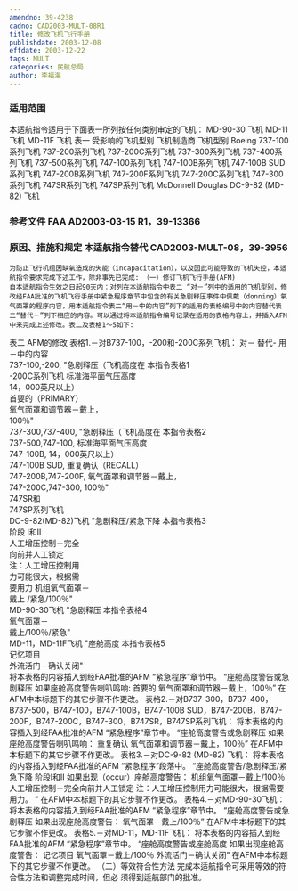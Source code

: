 ```yaml
---
amendno: 39-4238
cadno: CAD2003-MULT-08R1
title: 修改飞机飞行手册
publishdate: 2003-12-08
effdate: 2003-12-22
tags: MULT
categories: 民航总局
author: 李福海
---
```


### 适用范围 
本适航指令适用于下面表一所列按任何类别审定的飞机： MD-90-30 飞机 MD-11 飞机 MD-11F 飞机
表一 受影响的飞机型别
飞机制造商 飞机型别
Boeing 737-100系列飞机
737-200系列飞机
737-200C系列飞机
737-300系列飞机
737-400系列飞机
737-500系列飞机
747-100系列飞机
747-100B系列飞机
747-100B SUD系列飞机
747-200B系列飞机
747-200F系列飞机
747-200C系列飞机
747-300系列飞机
747SR系列飞机
747SP系列飞机
McDonnell Douglas DC-9-82 (MD-82) 飞机

<!--more-->
### 参考文件    FAA AD2003-03-15 R1，39-13366 

### 原因、措施和规定 本适航指令替代 CAD2003-MULT-08，39-3956 
    为防止飞行机组因缺氧造成的失能（incapacitation），以及因此可能导致的飞机失控，本适航指令要求完成下述工作，除非事先已完成: （一）修订飞机飞行手册(AFM) 
    自本适航指令生效之日起90天内：对列在本适航指令中表二 “对－”列中的适用的飞机型别，修改经FAA批准的飞机飞行手册中紧急程序章节中包含的有关急剧释压事件中佩戴（donning）氧气面罩的程序内容，用本适航指令表二“用－中的内容”列下的适用的表格编号中的内容替代表二“替代－”列下相应的内容。可以通过将本适航指令编号记录在适用的表格内容上，并插入AFM中来完成上述修改。表二及表格1～5如下: 
表二 AFM的修改 表格1.－对B737-100，-200和-200C系列飞机： 
对－ 替代- 用－中的内容  
737-100,-200,  "急剧释压（飞机高度在  本指令表格1  
-200C系列飞机  标准海平面气压高度  
                    14，000英尺以上）  
                    首要的（PRIMARY）  
                    氧气面罩和调节器－戴上，  
100％"  
737-300,737-400,  "急剧释压（飞机高度在  本指令表格2  
737-500,747-100,  标准海平面气压高度  
747-100B,  14，000英尺以上）  
747-100B SUD,  重复确认（RECALL）  
747-200B,747-200F,  氧气面罩和调节器－戴上，   
747-200C,747-300,  100％"  
747SR和  
747SP系列飞机  
DC-9-82(MD-82)飞机   "急剧释压/紧急下降    本指令表格3  
                    阶段 I和II  
                    人工增压控制－完全  
                    向前并人工锁定  
                    注：人工增压控制用  
                    力可能很大，根据需  
                    要用力 
                    机组氧气面罩－  
                    戴上 /紧急/100％"  
MD-90-30飞机  "急剧释压  本指令表格4  
                    氧气面罩－  
                    戴上/100％/紧急"  
MD-11，MD-11F飞机  "座舱高度              本指令表格5  
                    记忆项目  
                    外流活门－确认关闭"      
    将本表格的内容插入到经FAA批准的AFM “紧急程序”章节中。 “座舱高度警告或急剧释压 如果座舱高度警告喇叭鸣响: 首要的 氧气面罩和调节器－戴上，100％”
 在AFM中本标题下的其它步骤不作更改。 
表格2.－对B737-300，B737-400，B737-500，B747-100，B747-100B，B747-100B SUD，B747-200B，B747-200F，B747-200C，B747-300，B747SR，B747SP系列飞机： 
    将本表格的内容插入到经FAA批准的AFM “紧急程序”章节中。 “座舱高度警告或急剧释压 如果座舱高度警告喇叭鸣响： 重复确认 
氧气面罩和调节器－戴上，100％” 在AFM中本标题下的其它步骤不作更改。 表格3.－对DC-9-82 (MD-82) 飞机： 
    将本表格的内容插入到经FAA批准的AFM “紧急程序”段落中。 “座舱高度警告/急剧释压/紧急下降 阶段I和II 如果出现（occur）座舱高度警告： 机组氧气面罩－戴上/100％人工增压控制－完全向前并人工锁定 
    注：人工增压控制用力可能很大，根据需要用力。 ” 在AFM中本标题下的其它步骤不作更改。 
表格4.－对MD-90-30飞机： 
    将本表格的内容插入到经FAA批准的AFM “紧急程序”章节中。 “座舱高度警告或急剧释压 如果出现座舱高度警告： 氧气面罩－戴上/100％”
 在AFM中本标题下的其它步骤不作更改。 
表格5.－对MD-11，MD-11F飞机： 
    将本表格的内容插入到经FAA批准的AFM “紧急程序”章节中。 “座舱高度警告或座舱高度 如果出现座舱高度警告： 记忆项目 氧气面罩－戴上/100％ 外流活门－确认关闭”
 在AFM中本标题下的其它步骤不作更改。     （二）等效符合性方法     完成本适航指令可采用等效的符合性方法和调整完成时间，但必
须得到适航部门的批准。
